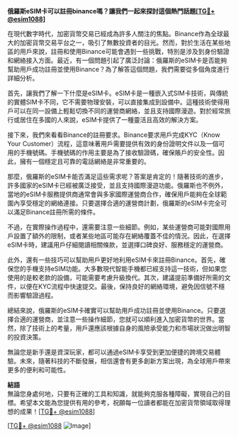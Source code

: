 **俄羅斯eSIM卡可以註冊binance嗎？讓我們一起來探討這個熱門話題[[TG💪+ @esim1088](https://t.me/s/esim1088)]**

在現代數字時代，加密貨幣交易已經成為許多人關注的焦點。Binance作為全球最大的加密貨幣交易平台之一，吸引了無數投資者的目光。然而，對於生活在某些地區的用戶來說，註冊和使用Binance可能會遇到一些挑戰，特別是涉及到身份驗證和網絡接入方面。最近，有一個問題引起了廣泛討論：俄羅斯的eSIM卡是否能夠幫助用戶成功註冊並使用Binance？為了解答這個問題，我們需要從多個角度進行詳細分析。

首先，讓我們了解一下什麼是eSIM卡。eSIM卡是一種嵌入式SIM卡技術，與傳統的實體SIM卡不同，它不需要物理安裝，可以直接集成到設備中。這種技術使得用戶可以在同一設備上輕鬆切換不同的運營商網絡，並且支持國際漫遊。對於經常旅行或居住在多國的人來說，eSIM卡提供了一種靈活且高效的解決方案。

接下來，我們來看看Binance的註冊要求。Binance要求用戶完成KYC（Know Your Customer）流程，這意味著用戶需要提供有效的身份證明文件以及一個可用的手機號碼。手機號碼的作用主要是為了接收驗證碼，確保賬戶的安全性。因此，擁有一個穩定且可靠的電話網絡是非常重要的。

那麼，俄羅斯的eSIM卡能否滿足這些需求呢？答案是肯定的！隨著技術的進步，許多國家的eSIM卡已經被廣泛接受，並且支持國際漫遊功能。俄羅斯也不例外，當地的eSIM卡服務提供商通常會與多家國際運營商合作，確保用戶能夠在全球範圍內享受穩定的網絡連接。只要選擇合適的運營商計劃，俄羅斯的eSIM卡完全可以滿足Binance註冊所需的條件。

不過，在實際操作過程中，還需要注意一些細節。例如，某些運營商可能對國際用戶設置了額外的限制，或者某些地區可能存在網絡覆蓋不佳的情況。因此，在選擇eSIM卡時，建議用戶仔細閱讀相關條款，並選擇口碑良好、服務穩定的運營商。

此外，還有一些技巧可以幫助用戶更好地利用eSIM卡來註冊Binance。首先，確保您的手機支持eSIM功能。大多數現代智能手機都已經支持這一技術，但如果您使用的是較老款的設備，可能需要考慮升級換代。其次，建議提前準備好所需的文件，以便在KYC流程中快速提交。最後，保持良好的網絡環境，避免因信號不穩而影響驗證過程。

總結來說，俄羅斯的eSIM卡確實可以幫助用戶成功註冊並使用Binance。只要選擇合適的運營商，並注意一些操作細節，您就可以順利進入加密貨幣的世界。當然，除了技術上的考量，用戶還應該根據自身的風險承受能力和市場狀況做出明智的投資決策。

無論您是新手還是資深玩家，都可以通過eSIM卡享受到更加便捷的跨境交易體驗。未來，隨著科技的不斷發展，相信還會有更多創新方案出現，為全球用戶帶來更多的便利和可能性。

**結語**  
無論您身處何地，只要有正確的工具和知識，就能夠克服各種障礙，實現自己的目標。希望本文能為您提供有用的參考，祝願每一位讀者都能在加密貨幣領域取得理想的成果！[[TG💪+ @esim1088](https://t.me/s/esim1088)]

[[TG💪+ @esim1088](https://t.me/s/esim1088) ![Image](https://i.postimg.cc/4NQfJmqS/Snipaste-2025-05-13-00-14-12.png)]